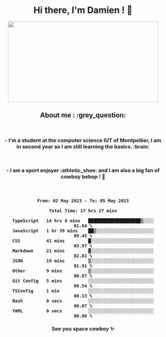 <div align="center">
<h1>Hi there, I'm Damien ! 👋 </h1>
<img src="https://media.giphy.com/media/11KzOet1ElBDz2/giphy.gif" width="480" height="258" /> 
 <h2>About me : :grey_question: </h2>
 <br>
<h3>- I'm a student at the computer science IUT of Montpellier, I am in second year so I am still learning the basics. :brain: </h3>
 <br>
<h3>- I am a sport enjoyer :athletic_shoe: and I am also a big fan of cowboy bebop ! 🤠 <h3>
 <br>
 
 <!--START_SECTION:waka-->

```text
From: 02 May 2023 - To: 05 May 2023

Total Time: 17 hrs 27 mins

TypeScript   14 hrs 8 mins   ████████████████████▒░░░░   81.04 %
JavaScript   1 hr 39 mins    ██▒░░░░░░░░░░░░░░░░░░░░░░   09.45 %
CSS          41 mins         █░░░░░░░░░░░░░░░░░░░░░░░░   03.97 %
Markdown     21 mins         ▓░░░░░░░░░░░░░░░░░░░░░░░░   02.01 %
JSON         19 mins         ▒░░░░░░░░░░░░░░░░░░░░░░░░   01.91 %
Other        9 mins          ▒░░░░░░░░░░░░░░░░░░░░░░░░   00.87 %
Git Config   5 mins          ░░░░░░░░░░░░░░░░░░░░░░░░░   00.54 %
TSConfig     1 min           ░░░░░░░░░░░░░░░░░░░░░░░░░   00.13 %
Bash         0 secs          ░░░░░░░░░░░░░░░░░░░░░░░░░   00.07 %
YAML         0 secs          ░░░░░░░░░░░░░░░░░░░░░░░░░   00.00 %
```

<!--END_SECTION:waka-->
 
 
 <!--
 <p align="center">
           <img src="https://wakatime.com/share/@b21fb822-1b1e-4a56-b3ac-d647f03795fd/3d8fc332-54a6-4d29-9469-965955d6e018.svg"/>
 </p>
 <p align="center">
  <img src="https://wakatime.com/share/@b21fb822-1b1e-4a56-b3ac-d647f03795fd/5d7b153c-4137-40c1-8270-25e516f9619c.svg"/>
 </p>
 -->
 
<h3> See you space cowboy ✨ </h3>

</div>


 
